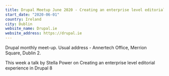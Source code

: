 ```yaml
---
title: Drupal Meetup June 2020 - Creating an enterprise level editorial experience in Drupal 8
start_date: "2020-06-01"
country: Ireland
city: Dublin
website_name: Drupal.ie
website_address: https://drupal.ie
---
```


Drupal monthly meet-up. Usual address - Annertech Office, Merrion Square, Dublin 2.

This week a talk by Stella Power on Creating an enterprise level editorial experience in Drupal 8